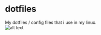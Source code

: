 # dotfiles
My dotfiles / config files that i use in my linux.<br>
![alt text](https://imgur.com/a/JJcLHol)
